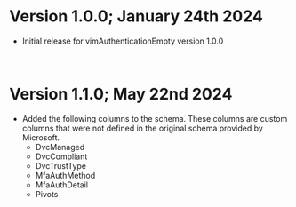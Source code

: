 # Version 1.0.0; January 24th 2024
 - Initial release for vimAuthenticationEmpty version 1.0.0

</br>

# Version 1.1.0; May 22nd 2024
- Added the following columns to the schema. These columns are custom columns that were not defined in the original schema provided by Microsoft.
    - DvcManaged
    - DvcCompliant
    - DvcTrustType
    - MfaAuthMethod
    - MfaAuthDetail
    - Pivots